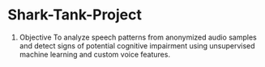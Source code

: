 # Shark-Tank-Project

1. Objective To analyze speech patterns from anonymized audio samples and detect signs of potential cognitive impairment using unsupervised machine learning and custom voice features.
